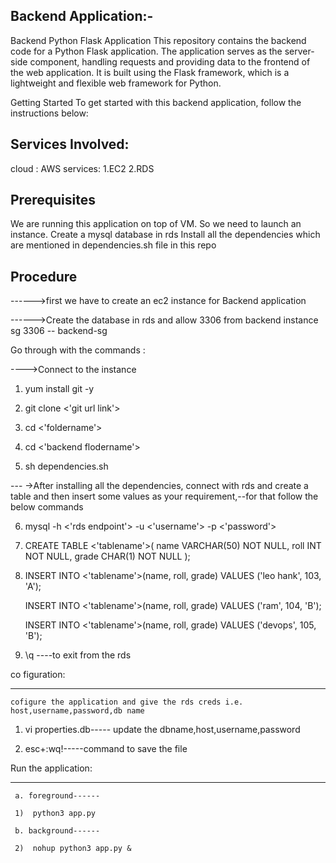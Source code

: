 Backend Application:-
---------------------
Backend Python Flask Application
This repository contains the backend code for a Python Flask application. The application serves as the server-side component, handling requests and providing data to the frontend of the web application. It is built using the Flask framework, which is a lightweight and flexible web framework for Python.

Getting Started
To get started with this backend application, follow the instructions below:

Services Involved:
------------------
cloud : AWS
services:
1.EC2
2.RDS

Prerequisites
---------------
We are running this application on top of VM. So we need to launch an instance.
Create a mysql database in rds
Install all the dependencies which are mentioned in dependencies.sh file in this repo

Procedure
---------------
------>first we have to create an ec2 instance for Backend application

------>Create the database in rds and allow 3306 from backend instance sg 
                    3306  --   backend-sg

Go through with the commands :

---->Connect to the instance

1)  yum install git -y 
 
2)  git clone <'git url link'>
 
3)  cd <'foldername'>
 
4)  cd <'backend flodername'>
 
5)  sh dependencies.sh  
 
--- ->After installing all the dependencies, connect with rds and create a table and then insert some values as your requirement,--for that follow the below commands
 
6)  mysql -h <'rds endpoint'> -u <'username'> -p <'password'>
 
7)  CREATE TABLE <'tablename'>( name VARCHAR(50) NOT NULL, roll INT NOT NULL, grade CHAR(1) NOT NULL );
 
8)  INSERT INTO <'tablename'>(name, roll, grade) VALUES ('leo hank', 103, 'A');
 
    INSERT INTO <'tablename'>(name, roll, grade) VALUES ('ram', 104, 'B');
 
    INSERT INTO <'tablename'>(name, roll, grade) VALUES ('devops', 105, 'B');
 
9)  \q ----to exit from the rds
 
 
 co figuration:
--- -----------
 
    cofigure the application and give the rds creds i.e. host,username,password,db name
 
1)  vi properties.db-----
    update the dbname,host,username,password
 
2)  esc+:wq!-----command to save the file
    
Run  the application:
--- -------------------
     a. foreground------
 
     1)  python3 app.py
  
     b. background------
  
     2)  nohup python3 app.py &
  
  
  